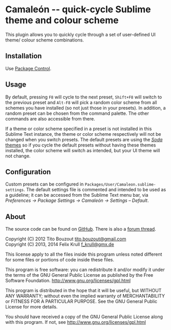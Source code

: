 Camaleón -- quick-cycle Sublime theme and colour scheme
=======================================================
This plugin allows you to quickly cycle through a set of user-defined UI theme/
colour scheme combinations.

## Installation
Use [Package Control][pkgctrl].

[pkgctrl]: https://sublime.wbond.net/

## Usage
By default, pressing `F8` will cycle to the next preset, `Shift+F8` will switch
to the previous preset and `Alt-F8` will pick a random color scheme from all
schemes you have installed (so not just those in your presets). In addition, a
random preset can be chosen from the command palette. The other commands are
also accessible from there.

If a theme or color scheme specified in a preset is not installed in this
Sublime Text instance, the theme or color scheme respectively will not be
changed when you switch presets. The default presets are using the
[*Soda* themes][soda] so if you cycle the default presets without having these
themes installed, the color scheme will switch as intended, but your UI theme
will not change.

[soda]: https://github.com/buymeasoda/soda-theme

## Configuration
Custom presets can be configured in `Packages/User/Camaleon.sublime-settings`.
The default settings file is commented and intended to be used as a guideline;
it can be accessed from the Sublime Text menu bar, via *Preferences ->
Package Settings -> Camaleón -> Settings – Default*.

## About
The source code can be found on [GitHub][src]. There is also a [forum thread][forum].

[src]: https://github.com/SublimeText/Camaleon
[forum]: http://www.sublimetext.com/forum/viewtopic.php?f=5&t=4435

Copyright (C) 2012 Tito Bouzout <tito.bouzout@gmail.com>    
Copyright (C) 2013, 2014 Felix Krull <f_krull@gmx.de>

This license apply to all the files inside this program unless noted
different for some files or portions of code inside these files.

This program is free software: you can redistribute it and/or modify
it under the terms of the GNU General Public License as published by
the Free Software Foundation. http://www.gnu.org/licenses/gpl.html

This program is distributed in the hope that it will be useful,
but WITHOUT ANY WARRANTY; without even the implied warranty of
MERCHANTABILITY or FITNESS FOR A PARTICULAR PURPOSE. See the
GNU General Public License for more details.

You should have received a copy of the GNU General Public License
along with this program. If not, see http://www.gnu.org/licenses/gpl.html
